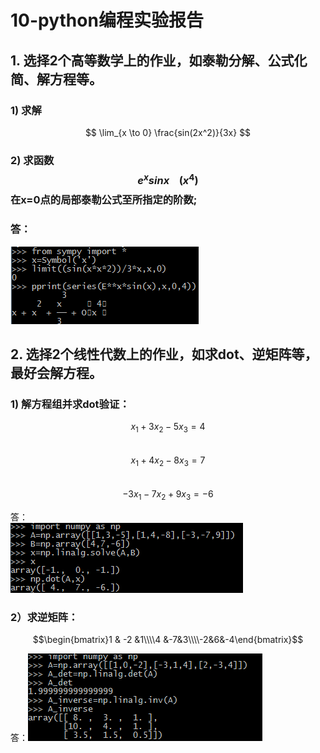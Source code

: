 # 10-python编程实验报告

## 1. 选择2个高等数学上的作业，如泰勒分解、公式化简、解方程等。

### 1) 求解
$$ \lim_{x \to 0} \frac{sin(2x^2)}{3x} $$
### 2) 求函数$$e^xsinx\ \ \ \ (x^4)$$在x=0点的局部泰勒公式至所指定的阶数;
### 答：  
![](images\高数.png)

## 2. 选择2个线性代数上的作业，如求dot、逆矩阵等，最好会解方程。

### 1)  解方程组并求dot验证：
$$ x_1 + 3x_2 -5x_3 = 4 $$
<br/>$$ x_1 + 4x_2 -8x_3 = 7 $$  
$$ -3x_1 - 7x_2 + 9x_3 = -6 $$  

答：  
![](images\线代1.png)

### 2）求逆矩阵：

$$\begin{bmatrix}1 & -2 &1\\\\4 &-7&3\\\\-2&6&-4\end{bmatrix}$$

答：![](images\线代2.png)